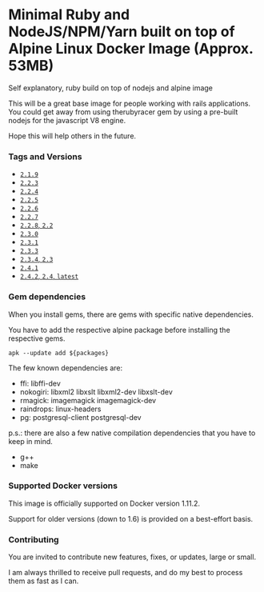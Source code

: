 # Minimal Ruby and NodeJS/NPM/Yarn built on top of Alpine Linux Docker Image (Approx. 53MB)
Self explanatory, ruby build on top of nodejs and alpine image

This will be a great base image for people working with rails applications.
You could get away from using therubyracer gem by using a pre-built nodejs for the javascript V8 engine.

Hope this will help others in the future.

### Tags and Versions
- [`2.1.9`](https://github.com/Daniel-ltw/ruby-node-alpine/blob/master/2.1.9/Dockerfile)
- [`2.2.3`](https://github.com/Daniel-ltw/ruby-node-alpine/blob/master/2.2.3/Dockerfile)
- [`2.2.4`](https://github.com/Daniel-ltw/ruby-node-alpine/blob/master/2.2.4/Dockerfile)
- [`2.2.5`](https://github.com/Daniel-ltw/ruby-node-alpine/blob/master/2.2.5/Dockerfile)
- [`2.2.6`](https://github.com/Daniel-ltw/ruby-node-alpine/blob/master/2.2.6/Dockerfile)
- [`2.2.7`](https://github.com/Daniel-ltw/ruby-node-alpine/blob/master/2.2.7/Dockerfile)
- [`2.2.8`, `2.2`](https://github.com/Daniel-ltw/ruby-node-alpine/blob/master/2.2.8/Dockerfile)
- [`2.3.0`](https://github.com/Daniel-ltw/ruby-node-alpine/blob/master/2.3.0/Dockerfile)
- [`2.3.1`](https://github.com/Daniel-ltw/ruby-node-alpine/blob/master/2.3.1/Dockerfile)
- [`2.3.3`](https://github.com/Daniel-ltw/ruby-node-alpine/blob/master/2.3.3/Dockerfile)
- [`2.3.4`, `2.3`](https://github.com/Daniel-ltw/ruby-node-alpine/blob/master/2.3.4/Dockerfile)
- [`2.4.1`](https://github.com/Daniel-ltw/ruby-node-alpine/blob/master/2.4.1/Dockerfile)
- [`2.4.2`, `2.4`, `latest`](https://github.com/Daniel-ltw/ruby-node-alpine/blob/master/2.4.2/Dockerfile)


### Gem dependencies
When you install gems, there are gems with specific native dependencies.

You have to add the respective alpine package before installing the respective gems.
```
apk --update add ${packages}
```

The few known dependencies are:
* ffi: libffi-dev
* nokogiri: libxml2 libxslt libxml2-dev libxslt-dev
* rmagick: imagemagick imagemagick-dev
* raindrops: linux-headers
* pg: postgresql-client postgresql-dev

p.s.: there are also a few native compilation dependencies that you have to keep in mind.
* g++
* make


### Supported Docker versions

This image is officially supported on Docker version 1.11.2.

Support for older versions (down to 1.6) is provided on a best-effort basis.

### Contributing

You are invited to contribute new features, fixes, or updates, large or small.

I am always thrilled to receive pull requests, and do my best to process them as fast as I can.
